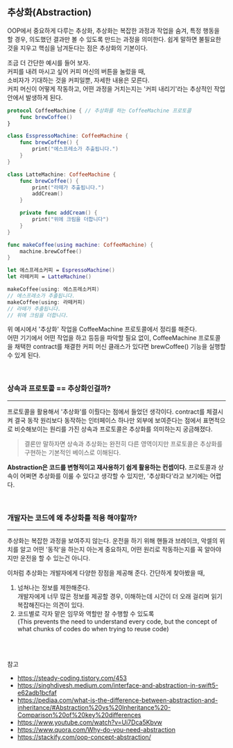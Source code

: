 ## 추상화(Abstraction)<br/>
OOP에서 중요하게 다루는 추상화,
추상화는 복잡한 과정과 작업을 숨겨, 특정 행동을 할 경우, 의도했던 결과만 볼 수 있도록 만드는 과정을 의미한다. 쉽게 말하면 불필요한 것을 지우고 핵심을 남겨둔다는 점은 추상화의 기본이다.

조금 더 간단한 예시를 들어 보자. <br/>커피를 내려 마시고 싶어 커피 머신의 버튼을 눌렀을 때,<br/> 소비자가 기대하는 것을 커피일뿐, 자세한 내용은 모른다.<br/> 커피 머신이 어떻게 작동하고, 어떤 과정을 거치는지는 '커피 내리기'라는 추상적인 작업 안에서 발생하게 된다.

```swift
protocol CoffeeMachine { // 추상화를 하는 CoffeeMachine 프로토콜
    func brewCoffee()
}

class EsspressoMachine: CoffeeMachine {
    func brewCoffee() {
        print("에스프레소가 추출됩니다.")
    }
}

class LatteMachine: CoffeeMachine {
    func brewCoffee() {
        print("라떼가 추출됩니다.")
        addCream()
    }

    private func addCream() {
        print("위에 크림을 더합니다")
    }
}

func makeCoffee(using machine: CoffeeMachine) {
    machine.brewCoffee()
}

let 에스프레소커피 = EspressoMachine()
let 라떼커피 = LatteMachine()

makeCoffee(using: 에스프레소커피)
// 에스프레소가 추출됩니다.
makeCoffee(using: 라떼커피)
// 라떼가 추출됩니다.
// 위에 크림을 더합니다.
```
위 예시에서 '추상화' 작업을 CoffeeMachine 프로토콜에서 정리를 해준다.<br/> 어떤 기기에서 어떤 작업을 하고 등등을 파악할 필요 없이, CoffeeMachine 프로토콜을 채택한 contract를 채결한 커피 머신 클래스가 있다면 brewCoffee() 기능을 실행할 수 있게 된다.

<br/>

### 상속과 프로토콜 == 추상화인걸까?
---
프로토콜을 활용해서 '추상화'를 이뤘다는 점에서 들었던 생각이다.
contract를 체결시켜 결국 동작 원리보다 동작하는 인터페이스 하나만 외부에 보여준다는 점에서 표면적으로 비슷해보이는 원리를 가진 상속과 프로토콜은 추상화를 의미하는지 궁금해졌다.

> 결론만 말하자면 상속과 추상화는 완전히 다른 영역이지만 프로토콜은 추상화를 구현하는 기본적인 베이스로 이해된다.


**Abstraction은 코드를 변형적이고 재사용하기 쉽게 활용하는 컨셉이다.**
프로토콜과 상속이 어쩌면 추상화를 이룰 수 있다고 생각할 수 있지만,
'추상화다'라고 보기에는 어렵다.

<br/>

### 개발자는 코드에 왜 추상화를 적용 해야할까?
---
추상화는 복잡한 과정을 보여주지 않는다.
운전을 하기 위해 핸들과 브레이크, 악셀의 위치를 알고 어떤 '동작'을 하는지 아는게 중요하지, 어떤 원리로 작동하는지를 꼭 알아야지만 운전을 할 수 있는건 아니다.

이처럼 추상화는 개발자에게 다양한 장점을 제공해 준다.
간단하게 찾아봤을 때,
1. 넘쳐나는 정보를 제한해준다.<br/>개발자에게 너무 많은 정보를 제공할 경우, 이해하는데 시간이 더 오래 걸리며 읽기 복잡해진다는 의견이 있다.
2. 코드별로 각자 맡은 임무와 역할만 잘 수행할 수 있도록<br/> (This prevents the need to understand every code, but the concept of what chunks of codes do when trying to reuse code)

<br/><br/>

참고
- https://steady-coding.tistory.com/453
- https://singhdivesh.medium.com/interface-and-abstraction-in-swift5-e62adb1bcfaf
- https://pediaa.com/what-is-the-difference-between-abstraction-and-inheritance/#Abstraction%20vs%20Inheritance%20-Comparison%20of%20key%20differences
- https://www.youtube.com/watch?v=Ui7Dca5Kbvw
- https://www.quora.com/Why-do-you-need-abstraction
- https://stackify.com/oop-concept-abstraction/